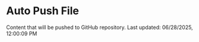 # Auto Push File

Content that will be pushed to GitHub repository.
Last updated: 06/28/2025, 12:00:09 PM